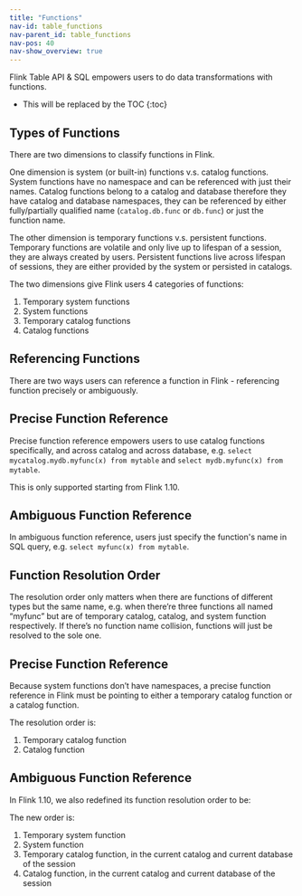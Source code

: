 ```yaml
---
title: "Functions"
nav-id: table_functions
nav-parent_id: table_functions
nav-pos: 40
nav-show_overview: true
---
```

<!--
Licensed to the Apache Software Foundation (ASF) under one
or more contributor license agreements.  See the NOTICE file
distributed with this work for additional information
regarding copyright ownership.  The ASF licenses this file
to you under the Apache License, Version 2.0 (the
"License"); you may not use this file except in compliance
with the License.  You may obtain a copy of the License at

  http://www.apache.org/licenses/LICENSE-2.0

Unless required by applicable law or agreed to in writing,
software distributed under the License is distributed on an
"AS IS" BASIS, WITHOUT WARRANTIES OR CONDITIONS OF ANY
KIND, either express or implied.  See the License for the
specific language governing permissions and limitations
under the License.
-->

Flink Table API & SQL empowers users to do data transformations with functions.

* This will be replaced by the TOC
{:toc}

Types of Functions
------------------

There are two dimensions to classify functions in Flink.

One dimension is system (or built-in) functions v.s. catalog functions. System functions have no namespace and can be
referenced with just their names. Catalog functions belong to a catalog and database therefore they have catalog and database
namespaces, they can be referenced by either fully/partially qualified name (`catalog.db.func` or `db.func`) or just the
function name.

The other dimension is temporary functions v.s. persistent functions. Temporary functions are volatile and only live up to
 lifespan of a session, they are always created by users. Persistent functions live across lifespan of sessions, they are either
 provided by the system or persisted in catalogs.
 
The two dimensions give Flink users 4 categories of functions:

1. Temporary system functions
2. System functions
3. Temporary catalog functions
4. Catalog functions

Referencing Functions
---------------------

There are two ways users can reference a function in Flink - referencing function precisely or ambiguously.

## Precise Function Reference

Precise function reference empowers users to use catalog functions specifically, and across catalog and across database, 
e.g. `select mycatalog.mydb.myfunc(x) from mytable` and `select mydb.myfunc(x) from mytable`.

This is only supported starting from Flink 1.10.

## Ambiguous Function Reference

In ambiguous function reference, users just specify the function's name in SQL query, e.g. `select myfunc(x) from mytable`.


Function Resolution Order
-------------------------

The resolution order only matters when there are functions of different types but the same name, 
e.g. when there’re three functions all named “myfunc” but are of temporary catalog, catalog, and system function respectively. 
If there’s no function name collision, functions will just be resolved to the sole one.

## Precise Function Reference

Because system functions don’t have namespaces, a precise function reference in Flink must be pointing to either a temporary catalog 
function or a catalog function.

The resolution order is:

1. Temporary catalog function
2. Catalog function

## Ambiguous Function Reference

In Flink 1.10, we also redefined its function resolution order to be:

The new order is:

1. Temporary system function
2. System function
3. Temporary catalog function, in the current catalog and current database of the session
4. Catalog function, in the current catalog and current database of the session
